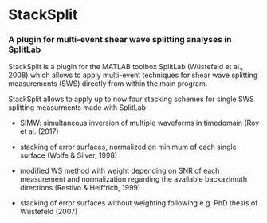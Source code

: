 
# StackSplit 
### A plugin for multi-event shear wave splitting analyses in SplitLab

StackSplit is a plugin for the MATLAB toolbox SplitLab (Wüstefeld et al., 2008) which allows to apply multi-event techniques for shear wave splitting measurements (SWS) directly from within the main program. 

StackSplit allows to apply up to now four stacking schemes for single SWS splitting measurments made with SplitLab


- SIMW: simultaneous inversion of multiple waveforms in timedomain (Roy et al. (2017)

- stacking of error surfaces, normalized on minimum of each single surface (Wolfe & Silver, 1998)

- modified WS method with weight depending on SNR of each measurement and normalization regarding the available backazimuth directions (Restivo & Helffrich, 1999)

- stacking of error surfaces without weighting following e.g. PhD thesis of Wüstefeld (2007)



